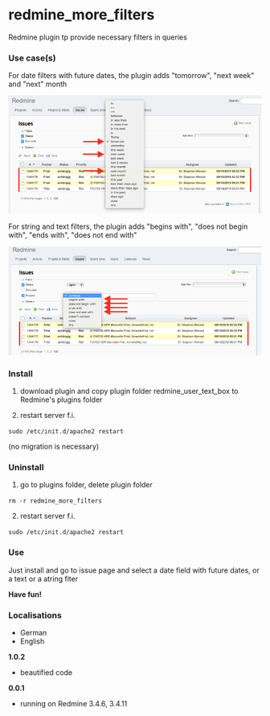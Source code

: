 # redmine_more_filters

Redmine plugin tp provide necessary filters in queries

### Use case(s)

For date filters with future dates, the plugin adds "tomorrow", "next week" and "next" month

![PNG that represents a quick overview](/doc/new_date_filters.png)

For string and text filters, the plugin adds "begins with", "does not begin with", "ends with", "does not end with"

![PNG that represents a quick overview](/doc/new_string_and_text_filters.png)


### Install

1. download plugin and copy plugin folder redmine_user_text_box to Redmine's plugins folder 

2. restart server f.i.  

`sudo /etc/init.d/apache2 restart`

(no migration is necessary)

### Uninstall

1. go to plugins folder, delete plugin folder  

`rm -r redmine_more_filters`

2. restart server f.i. 

`sudo /etc/init.d/apache2 restart`

### Use

Just install and go to issue page and select a date field with future dates, or a text or a atring fiter

**Have fun!**

### Localisations

* German
* English

**1.0.2** 
  - beautified code


**0.0.1** 
  - running on Redmine 3.4.6, 3.4.11
